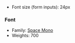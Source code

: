 -   Font size (form inputs): 24px

### Font

-   Family: [Space Mono](https://fonts.google.com/specimen/Space+Mono)
-   Weights: 700
